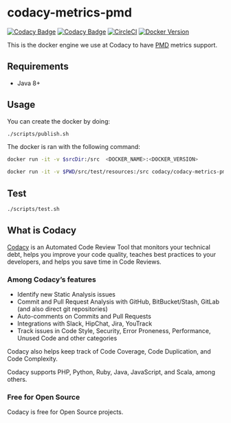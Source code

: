 # codacy-metrics-pmd

[![Codacy Badge](https://api.codacy.com/project/badge/Grade/2b20a7e36c3b4947b8bcecc458236eca)](https://www.codacy.com/app/Codacy/codacy-metrics-pmd?utm_source=github.com&amp;utm_medium=referral&amp;utm_content=codacy/codacy-metrics-pmd&amp;utm_campaign=Badge_Grade)
[![Codacy Badge](https://api.codacy.com/project/badge/Coverage/bf84767dabda4586bdb8a7c434c1f568)](https://www.codacy.com/app/Codacy/codacy-metrics-pmd?utm_source=github.com&utm_medium=referral&utm_content=codacy/codacy-metrics-pmd&utm_campaign=Badge_Coverage)
[![CircleCI](https://circleci.com/gh/codacy/codacy-metrics-pmd.svg?style=svg)](https://circleci.com/gh/codacy/codacy-metrics-pmd)
[![Docker Version](https://images.microbadger.com/badges/version/codacy/codacy-metrics-pmd.svg)](https://microbadger.com/images/codacy/codacy-metrics-pmd "Get your own version badge on microbadger.com")

This is the docker engine we use at Codacy to have [PMD](https://pmd.github.io) metrics support.

## Requirements

* Java 8+

## Usage

You can create the docker by doing:

```bash
./scripts/publish.sh
```

The docker is ran with the following command:

```bash
docker run -it -v $srcDir:/src  <DOCKER_NAME>:<DOCKER_VERSION>

docker run -it -v $PWD/src/test/resources:/src codacy/codacy-metrics-pmd:latest
```

## Test

```bash
./scripts/test.sh
```

## What is Codacy

[Codacy](https://www.codacy.com/) is an Automated Code Review Tool that monitors your technical debt, helps you improve your code quality, teaches best practices to your developers, and helps you save time in Code Reviews.

### Among Codacy’s features

- Identify new Static Analysis issues
- Commit and Pull Request Analysis with GitHub, BitBucket/Stash, GitLab (and also direct git repositories)
- Auto-comments on Commits and Pull Requests
- Integrations with Slack, HipChat, Jira, YouTrack
- Track issues in Code Style, Security, Error Proneness, Performance, Unused Code and other categories

Codacy also helps keep track of Code Coverage, Code Duplication, and Code Complexity.

Codacy supports PHP, Python, Ruby, Java, JavaScript, and Scala, among others.

### Free for Open Source

Codacy is free for Open Source projects.
